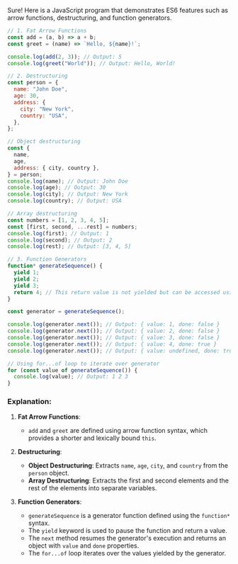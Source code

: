 Sure! Here is a JavaScript program that demonstrates ES6 features such as arrow functions, destructuring, and function generators.

```javascript
// 1. Fat Arrow Functions
const add = (a, b) => a + b;
const greet = (name) => `Hello, ${name}!`;

console.log(add(2, 3)); // Output: 5
console.log(greet("World")); // Output: Hello, World!

// 2. Destructuring
const person = {
  name: "John Doe",
  age: 30,
  address: {
    city: "New York",
    country: "USA",
  },
};

// Object destructuring
const {
  name,
  age,
  address: { city, country },
} = person;
console.log(name); // Output: John Doe
console.log(age); // Output: 30
console.log(city); // Output: New York
console.log(country); // Output: USA

// Array destructuring
const numbers = [1, 2, 3, 4, 5];
const [first, second, ...rest] = numbers;
console.log(first); // Output: 1
console.log(second); // Output: 2
console.log(rest); // Output: [3, 4, 5]

// 3. Function Generators
function* generateSequence() {
  yield 1;
  yield 2;
  yield 3;
  return 4; // This return value is not yielded but can be accessed using the generator's return value
}

const generator = generateSequence();

console.log(generator.next()); // Output: { value: 1, done: false }
console.log(generator.next()); // Output: { value: 2, done: false }
console.log(generator.next()); // Output: { value: 3, done: false }
console.log(generator.next()); // Output: { value: 4, done: true }
console.log(generator.next()); // Output: { value: undefined, done: true }

// Using for...of loop to iterate over generator
for (const value of generateSequence()) {
  console.log(value); // Output: 1 2 3
}
```

### Explanation:

1. **Fat Arrow Functions**:

   - `add` and `greet` are defined using arrow function syntax, which provides a shorter and lexically bound `this`.

2. **Destructuring**:

   - **Object Destructuring**: Extracts `name`, `age`, `city`, and `country` from the `person` object.
   - **Array Destructuring**: Extracts the first and second elements and the rest of the elements into separate variables.

3. **Function Generators**:
   - `generateSequence` is a generator function defined using the `function*` syntax.
   - The `yield` keyword is used to pause the function and return a value.
   - The `next` method resumes the generator's execution and returns an object with `value` and `done` properties.
   - The `for...of` loop iterates over the values yielded by the generator.
